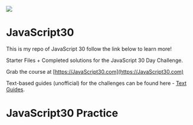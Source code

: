 ![](https://javascript30.com/images/JS3-social-share.png)

# JavaScript30

This is my repo of JavaScript 30 follow the link below to learn more!

Starter Files + Completed solutions for the JavaScript 30 Day Challenge.

Grab the course at [https://JavaScript30.com](https://JavaScript30.com)

Text-based guides (unofficial) for the challenges can be found here - [Text Guides](https://github.com/nitishdayal/JavaScript30).

# JavaScript30 Practice

